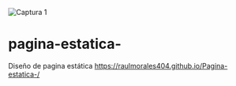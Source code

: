 ![Captura 1](https://user-images.githubusercontent.com/74264081/120086229-a24ba200-c0a3-11eb-9391-e31a4d9eb0cb.PNG)
# pagina-estatica-
Diseño de pagina estática 
https://raulmorales404.github.io/Pagina-estatica-/

